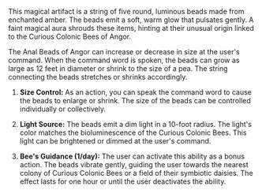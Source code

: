 
This magical artifact is a string of five round, luminous beads made from enchanted amber. The beads emit a soft, warm glow that pulsates gently. A faint magical aura shrouds these items, hinting at their unusual origin linked to the Curious Colonic Bees of Angor.

The Anal Beads of Angor can increase or decrease in size at the user's command. When the command word is spoken, the beads can grow as large as 12 feet in diameter or shrink to the size of a pea. The string connecting the beads stretches or shrinks accordingly.

1. **Size Control:** As an action, you can speak the command word to cause the beads to enlarge or shrink. The size of the beads can be controlled individually or collectively.
    
2. **Light Source:** The beads emit a dim light in a 10-foot radius. The light's color matches the bioluminescence of the Curious Colonic Bees. This light can be brightened or dimmed at the user's command.
    
3. **Bee's Guidance (1/day):** The user can activate this ability as a bonus action. The beads vibrate gently, guiding the user towards the nearest colony of Curious Colonic Bees or a field of their symbiotic daisies. The effect lasts for one hour or until the user deactivates the ability.
    

